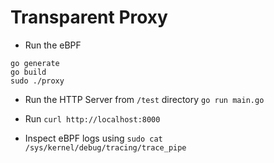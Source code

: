 # Transparent Proxy

- Run the eBPF
```
go generate
go build
sudo ./proxy
```
  
- Run the HTTP Server from `/test` directory `go run main.go`

- Run `curl http://localhost:8000`

- Inspect eBPF logs using `sudo cat /sys/kernel/debug/tracing/trace_pipe`
